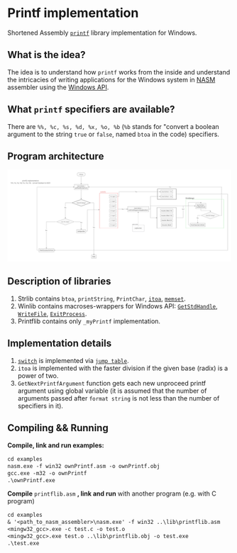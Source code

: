 # Printf implementation
Shortened Assembly [`printf`](https://en.cppreference.com/w/c/io/fprintf) library implementation for Windows.

## What is the idea?
The idea is to understand how `printf` works from the inside and understand the intricacies of writing applications for the Windows system in [NASM](https://www.nasm.us/) assembler using the [Windows API](https://docs.microsoft.com/en-us/previous-versions//cc433218(v=vs.85)?redirectedfrom=MSDN).

## What `printf` specifiers are available?
There are `%%, %c, %s, %d, %x, %o, %b` (`%b` stands for "convert a boolean argument to the string `true` or `false`, named `btoa` in the code) specifiers.

## Program architecture
![Program architecture](https://github.com/V13kv/ownPrintf/blob/main/printf.png)

## Description of libraries
1. Strlib contains `btoa`, `printString`, `PrintChar`, [`itoa`](https://www.cplusplus.com/reference/cstdlib/itoa/), [`memset`](https://en.cppreference.com/w/c/string/byte/memset).
2. Winlib contains macroses-wrappers for Windows API: [`GetStdHandle`](https://docs.microsoft.com/en-us/windows/console/getstdhandle), [`WriteFile`](https://docs.microsoft.com/en-us/windows/win32/api/fileapi/nf-fileapi-writefile), [`ExitProcess`](https://docs.microsoft.com/en-us/windows/win32/api/processthreadsapi/nf-processthreadsapi-exitprocess).
3. Printflib contains only `_myPrintf` implementation.

## Implementation details
1. [`switch`](https://en.cppreference.com/w/cpp/language/switch) is implemented via [`jump table`](https://en.wikipedia.org/wiki/Branch_table).
2. `itoa` is implemented with the faster division if the given base (radix) is a power of two.
3. `GetNextPrintfArgument` function gets each new unproceed printf argument using global variable (it is assumed that the number of arguments passed after `format string` is not less than the number of specifiers in it).

## Compiling && Running
**Compile, link and run examples:**
```
cd examples
nasm.exe -f win32 ownPrintf.asm -o ownPrintf.obj
gcc.exe -m32 -o ownPrintf
.\ownPrintf.exe
```

**Compile** `printflib.asm` **, link and run** with another program (e.g. with C program)
```
cd examples
& '<path_to_nasm_assembler>\nasm.exe' -f win32 ..\lib\printflib.asm
<mingw32_gcc>.exe -c test.c -o test.o
<mingw32_gcc>.exe test.o ..\lib\printflib.obj -o test.exe
.\test.exe
```
